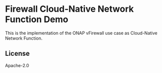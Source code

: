 # Firewall Cloud-Native Network Function Demo

This is the implementation of the ONAP vFirewall use case as
Cloud-Native Network Function.

## License

Apache-2.0
